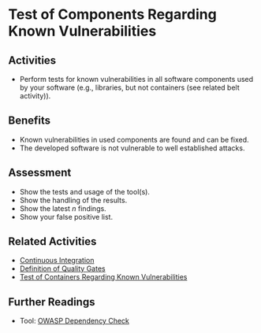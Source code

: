 # Test of Components Regarding Known Vulnerabilities

## Activities

- Perform tests for known vulnerabilities in all software components used by your software (e.g., libraries, but not containers (see related belt activity)).

## Benefits

-  Known vulnerabilities in used components are found and can be fixed.
-  The developed software is not vulnerable to well established attacks.

## Assessment

- Show the tests and usage of the tool(s).
- Show the handling of the results.
- Show the latest *n* findings.
- Show your false positive list.

## Related Activities

- [Continuous Integration](../yellow/continuous-integration.md)
- [Definition of Quality Gates](../yellow/definition-of-quality-gates.md)
- [Test of Containers Regarding Known Vulnerabilities](../green/test-of-container-images-regarding-known-vulnerabilities.md)

## Further Readings

 - Tool: [OWASP Dependency Check](https://owasp.org/www-project-dependency-check/)
